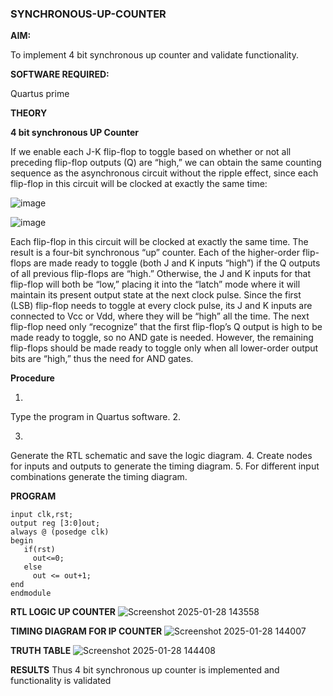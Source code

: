 ### SYNCHRONOUS-UP-COUNTER

**AIM:**

To implement 4 bit synchronous up counter and validate functionality.

**SOFTWARE REQUIRED:**

Quartus prime

**THEORY**

**4 bit synchronous UP Counter**

If we enable each J-K flip-flop to toggle based on whether or not all preceding flip-flop outputs (Q) are “high,” we can obtain the same counting sequence as the asynchronous circuit without the ripple effect, since each flip-flop in this circuit will be clocked at exactly the same time:

![image](https://github.com/naavaneetha/SYNCHRONOUS-UP-COUNTER/assets/154305477/d5db3fa0-e413-404c-b80e-b2f39d82e7e8)


![image](https://github.com/naavaneetha/SYNCHRONOUS-UP-COUNTER/assets/154305477/52cb61eb-d04b-442d-810c-31185a68410b)

Each flip-flop in this circuit will be clocked at exactly the same time.
The result is a four-bit synchronous “up” counter. Each of the higher-order flip-flops are made ready to toggle (both J and K inputs “high”) if the Q outputs of all previous flip-flops are “high.”
Otherwise, the J and K inputs for that flip-flop will both be “low,” placing it into the “latch” mode where it will maintain its present output state at the next clock pulse.
Since the first (LSB) flip-flop needs to toggle at every clock pulse, its J and K inputs are connected to Vcc or Vdd, where they will be “high” all the time.
The next flip-flop need only “recognize” that the first flip-flop’s Q output is high to be made ready to toggle, so no AND gate is needed.
However, the remaining flip-flops should be made ready to toggle only when all lower-order output bits are “high,” thus the need for AND gates.

**Procedure**

1.
Type the program in Quartus software.
2.

3.
Generate the RTL schematic and save the logic diagram.
4.
Create nodes for inputs and outputs to generate the timing diagram.
5.
For different input combinations generate the timing diagram.

**PROGRAM**

```module ex11(out,clk,rst);
input clk,rst;
output reg [3:0]out;
always @ (posedge clk)
begin
   if(rst)
     out<=0;
   else 
     out <= out+1;
end
endmodule
```



**RTL LOGIC UP COUNTER**
![Screenshot 2025-01-28 143558](https://github.com/user-attachments/assets/c5752b84-f7df-4e44-9d52-131528c7a4b4)


**TIMING DIAGRAM FOR IP COUNTER**
![Screenshot 2025-01-28 144007](https://github.com/user-attachments/assets/ea942abf-1cca-438c-82e5-1352fe6abe0b)


**TRUTH TABLE**
![Screenshot 2025-01-28 144408](https://github.com/user-attachments/assets/1d45f793-bfcc-49cf-9d43-bc962c416b1a)


**RESULTS**
Thus 4 bit synchronous up counter is implemented and functionality is validated
